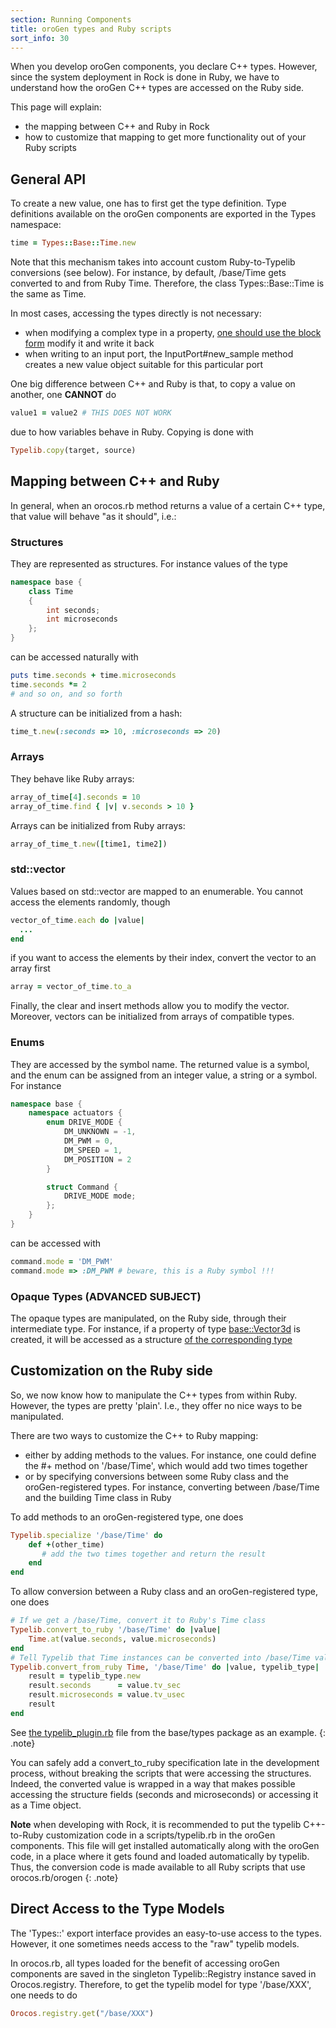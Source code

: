 ```yaml
---
section: Running Components
title: oroGen types and Ruby scripts
sort_info: 30
---
```


When you develop oroGen components, you declare C++ types. However, since the
system deployment in Rock is done in Ruby, we have to understand how the oroGen
C++ types are accessed on the Ruby side.

This page will explain:

 * the mapping between C++ and Ruby in Rock
 * how to customize that mapping to get more functionality out of your Ruby
   scripts

General API
-----------
To create a new value, one has to first get the type definition. Type
definitions available on the oroGen components are exported in the Types
namespace:

~~~ ruby
time = Types::Base::Time.new
~~~

Note that this mechanism takes into account custom Ruby-to-Typelib conversions
(see below). For instance, by default, /base/Time gets converted to and from
Ruby Time. Therefore, the class Types::Base::Time is the same as Time.

In most cases, accessing the types directly is not necessary:

 * when modifying a complex type in a property, [one should use the block form](properties.html)
   modify it and write it back
 * when writing to an input port, the InputPort#new_sample method creates a new
   value object suitable for this particular port

One big difference between C++ and Ruby is that, to copy a value on another,
one **CANNOT** do

~~~ ruby
value1 = value2 # THIS DOES NOT WORK
~~~

due to how variables behave in Ruby. Copying is done with

~~~ ruby
Typelib.copy(target, source)
~~~

Mapping between C++ and Ruby
----------------------------
In general, when an orocos.rb method returns a value of a certain C++ type, that
value will behave "as it should", i.e.:

### Structures

They are represented as structures. For instance values of the type

~~~ cpp
namespace base {
    class Time
    {
        int seconds;
        int microseconds
    };
}
~~~

can be accessed naturally with

~~~ ruby
puts time.seconds + time.microseconds
time.seconds *= 2
# and so on, and so forth
~~~

A structure can be initialized from a hash:

~~~ ruby
time_t.new(:seconds => 10, :microseconds => 20)
~~~

### Arrays

They behave like Ruby arrays:

~~~ ruby
array_of_time[4].seconds = 10
array_of_time.find { |v| v.seconds > 10 }
~~~

Arrays can be initialized from Ruby arrays:

~~~ ruby
array_of_time_t.new([time1, time2])
~~~

### std::vector

Values based on std::vector are mapped to an enumerable. You cannot access the
elements randomly, though

~~~ ruby
vector_of_time.each do |value|
  ...
end
~~~

if you want to access the elements by their index, convert the vector to an
array first

~~~ ruby
array = vector_of_time.to_a
~~~

Finally, the clear and insert methods allow you to modify the vector. Moreover,
vectors can be initialized from arrays of compatible types.

### Enums

They are accessed by the symbol name. The returned value is a symbol, and the
enum can be assigned from an integer value, a string or a symbol. For instance

~~~ cpp
namespace base {
    namespace actuators {
        enum DRIVE_MODE {
            DM_UNKNOWN = -1,
            DM_PWM = 0,
            DM_SPEED = 1,
            DM_POSITION = 2
        }

        struct Command {
            DRIVE_MODE mode;
        };
    }
}
~~~

   can be accessed with

~~~ ruby
command.mode = 'DM_PWM'
command.mode => :DM_PWM # beware, this is a Ruby symbol !!!
~~~

### Opaque Types (ADVANCED SUBJECT)

The opaque types are manipulated, on the Ruby side, through their intermediate
type. For instance, if a property of type
[base::Vector3d](https://github.com/rock-core/base-types/blob/master/src/Eigen.hpp) is created, it will be
accessed as a structure [of the corresponding
type](https://github.com/rock-core/base-orogen-types/blob/master/base/wrappers/Eigen.hpp)

Customization on the Ruby side
------------------------------
So, we now know how to manipulate the C++ types from within Ruby. However, the
types are pretty 'plain'. I.e., they offer no nice ways to be manipulated.

There are two ways to customize the C++ to Ruby mapping:

 * either by adding methods to the values. For instance, one could define the #+
   method on '/base/Time', which would add two times together
 * or by specifying conversions between some Ruby class and the
   oroGen-registered types. For instance, converting between /base/Time and the
   building Time class in Ruby

To add methods to an oroGen-registered type, one does

~~~ ruby
Typelib.specialize '/base/Time' do
    def +(other_time)
       # add the two times together and return the result
    end
end
~~~

To allow conversion between a Ruby class and an oroGen-registered type, one does

~~~ ruby
# If we get a /base/Time, convert it to Ruby's Time class
Typelib.convert_to_ruby '/base/Time' do |value|
    Time.at(value.seconds, value.microseconds)
end
# Tell Typelib that Time instances can be converted into /base/Time values
Typelib.convert_from_ruby Time, '/base/Time' do |value, typelib_type|
    result = typelib_type.new
    result.seconds      = value.tv_sec
    result.microseconds = value.tv_usec
    result
end
~~~

See [the typelib_plugin.rb](https://github.com/rock-core/base-types/blob/master/bindings/ruby/lib/base/typelib_plugin.rb)
file from the base/types package as an example.
{: .note}

You can safely add a convert_to_ruby specification late in the
development process, without breaking the scripts that were accessing the
structures. Indeed, the converted value is wrapped in a way that makes possible
accessing the structure fields (seconds and microseconds) or accessing it as a
Time object.

**Note** when developing with Rock, it is recommended to put the typelib
C++-to-Ruby customization code in a scripts/typelib.rb in the oroGen components.
This file will get installed automatically along with the oroGen code, in a
place where it gets found and loaded automatically by typelib. Thus, the
conversion code is made available to all Ruby scripts that use orocos.rb/orogen
{: .note}

Direct Access to the Type Models
--------------------------------

The 'Types::' export interface provides an easy-to-use access to the types.
However, it one sometimes needs access to the "raw" typelib models.

In orocos.rb, all types loaded for the benefit of accessing oroGen components
are saved in the singleton Typelib::Registry instance saved in Orocos.registry.
Therefore, to get the typelib model for type '/base/XXX', one needs to do

~~~ ruby
Orocos.registry.get("/base/XXX")
~~~
